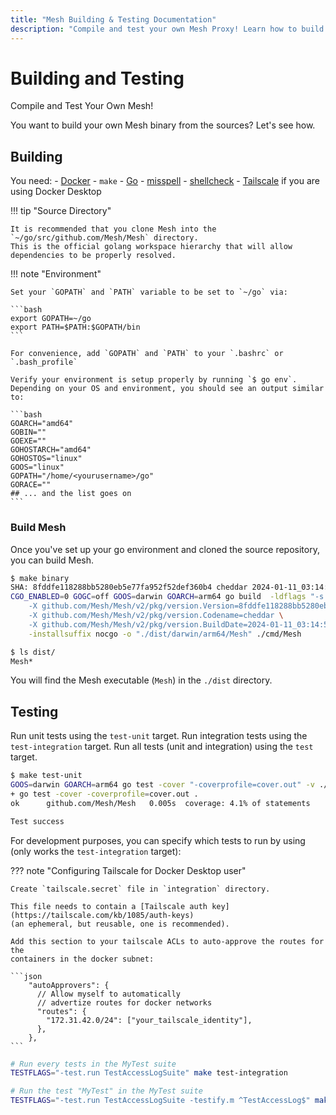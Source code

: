```yaml
---
title: "Mesh Building & Testing Documentation"
description: "Compile and test your own Mesh Proxy! Learn how to build your own Mesh binary from the sources, and read the technical documentation."
---
```


# Building and Testing

Compile and Test Your Own Mesh!

You want to build your own Mesh binary from the sources?
Let's see how.

## Building

You need:
    - [Docker](https://github.com/docker/docker "Link to website of Docker") 
    - `make`
    - [Go](https://go.dev/ "Link to website of Go")
    - [misspell](https://github.com/golangci/misspell)
    - [shellcheck](https://github.com/koalaman/shellcheck)
    - [Tailscale](https://tailscale.com/) if you are using Docker Desktop 

!!! tip "Source Directory"

    It is recommended that you clone Mesh into the `~/go/src/github.com/Mesh/Mesh` directory.
    This is the official golang workspace hierarchy that will allow dependencies to be properly resolved.

!!! note "Environment"

    Set your `GOPATH` and `PATH` variable to be set to `~/go` via:

    ```bash
    export GOPATH=~/go
    export PATH=$PATH:$GOPATH/bin
    ```

    For convenience, add `GOPATH` and `PATH` to your `.bashrc` or `.bash_profile`

    Verify your environment is setup properly by running `$ go env`.
    Depending on your OS and environment, you should see an output similar to:

    ```bash
    GOARCH="amd64"
    GOBIN=""
    GOEXE=""
    GOHOSTARCH="amd64"
    GOHOSTOS="linux"
    GOOS="linux"
    GOPATH="/home/<yourusername>/go"
    GORACE=""
    ## ... and the list goes on
    ```

### Build Mesh

Once you've set up your go environment and cloned the source repository, you can build Mesh.

```bash
$ make binary
SHA: 8fddfe118288bb5280eb5e77fa952f52def360b4 cheddar 2024-01-11_03:14:57PM
CGO_ENABLED=0 GOGC=off GOOS=darwin GOARCH=arm64 go build  -ldflags "-s -w \
    -X github.com/Mesh/Mesh/v2/pkg/version.Version=8fddfe118288bb5280eb5e77fa952f52def360b4 \
    -X github.com/Mesh/Mesh/v2/pkg/version.Codename=cheddar \
    -X github.com/Mesh/Mesh/v2/pkg/version.BuildDate=2024-01-11_03:14:57PM" \
    -installsuffix nocgo -o "./dist/darwin/arm64/Mesh" ./cmd/Mesh

$ ls dist/
Mesh*
```

You will find the Mesh executable (`Mesh`) in the `./dist` directory.

## Testing

Run unit tests using the `test-unit` target.
Run integration tests using the `test-integration` target.
Run all tests (unit and integration) using the `test` target.

```bash
$ make test-unit
GOOS=darwin GOARCH=arm64 go test -cover "-coverprofile=cover.out" -v ./pkg/... ./cmd/...
+ go test -cover -coverprofile=cover.out .
ok      github.com/Mesh/Mesh   0.005s  coverage: 4.1% of statements

Test success
```

For development purposes, you can specify which tests to run by using (only works the `test-integration` target):

??? note "Configuring Tailscale for Docker Desktop user"

    Create `tailscale.secret` file in `integration` directory.
    
    This file needs to contain a [Tailscale auth key](https://tailscale.com/kb/1085/auth-keys) 
    (an ephemeral, but reusable, one is recommended).

    Add this section to your tailscale ACLs to auto-approve the routes for the
    containers in the docker subnet:

    ```json 
        "autoApprovers": {
          // Allow myself to automatically
          // advertize routes for docker networks
          "routes": {
            "172.31.42.0/24": ["your_tailscale_identity"],
          },
        },
    ```
    
```bash
# Run every tests in the MyTest suite
TESTFLAGS="-test.run TestAccessLogSuite" make test-integration

# Run the test "MyTest" in the MyTest suite
TESTFLAGS="-test.run TestAccessLogSuite -testify.m ^TestAccessLog$" make test-integration
```
